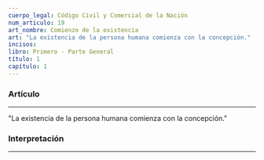```yaml
---
cuerpo_legal: Código Civil y Comercial de la Nación
num_articulo: 19
art_nombre: Comienzo de la existencia
art: "La existencia de la persona humana comienza con la concepción."
incisos: 
libro: Primero - Parte General
título: 1
capítulo: 1
---
```

### Artículo
---
"La existencia de la persona humana comienza con la concepción."


### Interpretación
---
